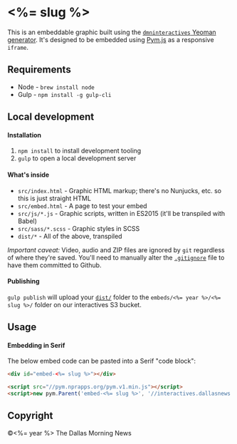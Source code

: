 # <%= slug %>

This is an embeddable graphic built using the [`dmninteractives` Yeoman generator](https://github.com/DallasMorningNews/generator-dmninteractives). It's designed to be embedded using [Pym.js](http://blog.apps.npr.org/pym.js/) as a responsive `iframe`.

## Requirements

- Node - `brew install node`
- Gulp - `npm install -g gulp-cli`

## Local development

#### Installation

1. `npm install` to install development tooling
2. `gulp` to open a local development server

#### What's inside

- `src/index.html` - Graphic HTML markup; there's no Nunjucks, etc. so this is just straight HTML
- `src/embed.html` - A page to test your embed
- `src/js/*.js` - Graphic scripts, written in ES2015 (it'll be transpiled with Babel)
- `src/sass/*.scss` - Graphic styles in SCSS
- `dist/*` - All of the above, transpiled

_Important caveat:_ Video, audio and ZIP files are ignored by `git` regardless of where they're saved. You'll need to manually alter the [`.gitignore`](.gitignore) file to have them committed to Github.

#### Publishing

`gulp publish` will upload your [`dist/`](dist/) folder to the `embeds/<%= year %>/<%= slug %>/` folder on our interactives S3 bucket.

## Usage

#### Embedding in Serif

The below embed code can be pasted into a Serif "code block":

```html
<div id="embed-<%= slug %>"></div>

<script src="//pym.nprapps.org/pym.v1.min.js"></script>
<script>new pym.Parent('embed-<%= slug %>', '//interactives.dallasnews.com/embeds/<%= year %>/<%= slug %>/', {})</script>
```

## Copyright

&copy;<%= year %> The Dallas Morning News

